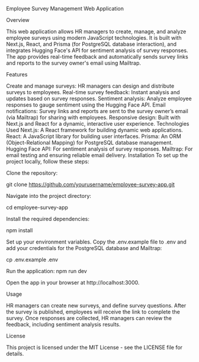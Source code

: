 Employee Survey Management Web Application

Overview 

This web application allows HR managers to create, manage, and analyze employee surveys using modern JavaScript technologies. It is built with Next.js, React, and Prisma (for PostgreSQL database interaction), and integrates Hugging Face's API for sentiment analysis of survey responses. The app provides real-time feedback and automatically sends survey links and reports to the survey owner's email using Mailtrap.

Features

Create and manage surveys: HR managers can design and distribute surveys to employees.
Real-time survey feedback: Instant analysis and updates based on survey responses.
Sentiment analysis: Analyze employee responses to gauge sentiment using the Hugging Face API.
Email notifications: Survey links and reports are sent to the survey owner’s email (via Mailtrap) for sharing with employees.
Responsive design: Built with Next.js and React for a dynamic, interactive user experience.
Technologies Used
Next.js: A React framework for building dynamic web applications.
React: A JavaScript library for building user interfaces.
Prisma: An ORM (Object-Relational Mapping) for PostgreSQL database management.
Hugging Face API: For sentiment analysis of survey responses.
Mailtrap: For email testing and ensuring reliable email delivery.
Installation
To set up the project locally, follow these steps:

Clone the repository:

git clone https://github.com/yourusername/employee-survey-app.git

Navigate into the project directory:

cd employee-survey-app

Install the required dependencies:

npm install

Set up your environment variables. Copy the .env.example file to .env and add your credentials for the PostgreSQL database and Mailtrap:

cp .env.example .env

Run the application:
npm run dev

Open the app in your browser at http://localhost:3000.

Usage

HR managers can  create new surveys, and define survey questions.
After the survey is published, employees will receive the link to complete the survey.
Once responses are collected, HR managers can review the feedback, including sentiment analysis results.

License

This project is licensed under the MIT License - see the LICENSE file for details.
